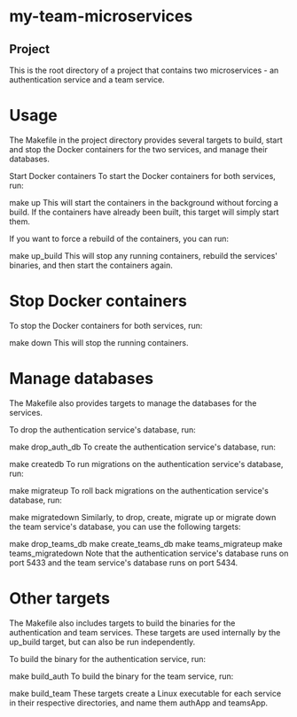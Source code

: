 # my-team-microservices

## Project

This is the root directory of a project that contains two microservices - an authentication service and a team service.

# Usage

The Makefile in the project directory provides several targets to build, start and stop the Docker containers for the two services, and manage their databases.

Start Docker containers
To start the Docker containers for both services, run:

make up
This will start the containers in the background without forcing a build. If the containers have already been built, this target will simply start them.

If you want to force a rebuild of the containers, you can run:

make up_build
This will stop any running containers, rebuild the services' binaries, and then start the containers again.

# Stop Docker containers
To stop the Docker containers for both services, run:

make down
This will stop the running containers.

# Manage databases
The Makefile also provides targets to manage the databases for the services.

To drop the authentication service's database, run:

make drop_auth_db
To create the authentication service's database, run:

make createdb
To run migrations on the authentication service's database, run:

make migrateup
To roll back migrations on the authentication service's database, run:

make migratedown
Similarly, to drop, create, migrate up or migrate down the team service's database, you can use the following targets:

make drop_teams_db
make create_teams_db
make teams_migrateup
make teams_migratedown
Note that the authentication service's database runs on port 5433 and the team service's database runs on port 5434.

# Other targets

The Makefile also includes targets to build the binaries for the authentication and team services. These targets are used internally by the up_build target, but can also be run independently.

To build the binary for the authentication service, run:

make build_auth
To build the binary for the team service, run:

make build_team
These targets create a Linux executable for each service in their respective directories, and name them authApp and teamsApp.
